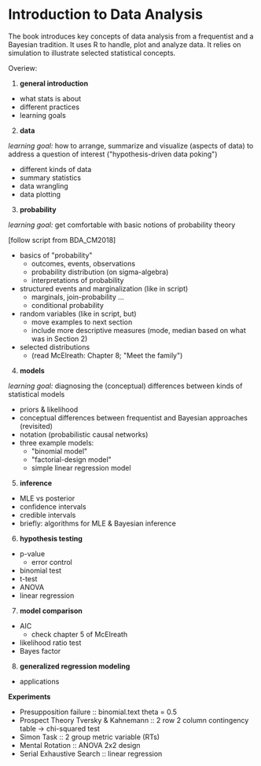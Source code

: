 # Introduction to Data Analysis 

The book introduces key concepts of data analysis from a frequentist and a Bayesian tradition. It uses R to handle, plot and analyze data. It relies on simulation to illustrate selected statistical concepts.

Overiew:

1. **general introduction**

- what stats is about
- different practices
- learning goals

2. **data**

*learning goal:* how to arrange, summarize and visualize (aspects of data) to address a question of interest ("hypothesis-driven data poking")

- different kinds of data
- summary statistics
- data wrangling
- data plotting

3. **probability**

*learning goal:* get comfortable with basic notions of probability theory

[follow script from BDA_CM2018]
- basics of "probability"
  - outcomes, events, observations
  - probability distribution (on sigma-algebra)
  - interpretations of probability
- structured events and marginalization (like in script)
  - marginals, join-probability ...
  - conditional probability
- random variables (like in script, but)
  - move examples to next section
  - include more descriptive measures (mode, median based on what was in Section 2)
- selected distributions
  - (read McElreath: Chapter 8; "Meet the family")

4. **models**

*learning goal:* diagnosing the (conceptual) differences between kinds of statistical models

- priors & likelihood
- conceptual differences between frequentist and Bayesian approaches (revisited)
- notation (probabilistic causal networks)
- three example models:
  - "binomial model"
  - "factorial-design model"
  - simple linear regression model

5. **inference**

- MLE vs posterior
- confidence intervals
- credible intervals
- briefly: algorithms for MLE & Bayesian inference

6. **hypothesis testing**

- p-value
  - error control
- binomial test 
- t-test
- ANOVA
- linear regression

7. **model comparison**

- AIC
  - check chapter 5 of McElreath
- likelihood ratio test
- Bayes factor

8. **generalized regression modeling**

- applications
 

**Experiments**

- Presupposition failure :: binomial.text theta = 0.5
- Prospect Theory Tversky & Kahnemann :: 2 row 2 column contingency table -> chi-squared test
- Simon Task :: 2 group metric variable (RTs)
- Mental Rotation :: ANOVA 2x2 design
- Serial Exhaustive Search :: linear regression

